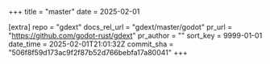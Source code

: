+++
title = "master"
date = 2025-02-01

[extra]
repo = "gdext"
docs_rel_url = "gdext/master/godot"
pr_url = "https://github.com/godot-rust/gdext"
pr_author = ""
sort_key = 9999-01-01
date_time = 2025-02-01T21:01:32Z
commit_sha = "506f8f59d173ac9f2f87b52d766bebfa17a80041"
+++


